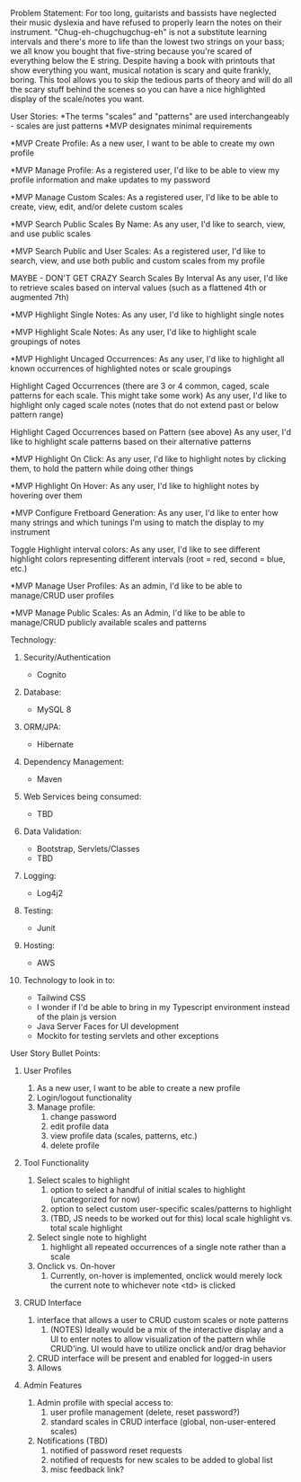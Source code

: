 Problem Statement:
For too long, guitarists and bassists have neglected their music dyslexia and have
refused to properly learn the notes on their instrument. "Chug-eh-chugchugchug-eh" is not
a substitute learning intervals and there's more to life than the lowest two strings on your bass; we all know
you bought that five-string because you're scared of everything below the E string. Despite having a book with printouts
that show everything you want, musical notation is scary and quite frankly, boring. This tool allows you to skip the tedious
parts of theory and will do all the scary stuff behind the scenes so you can have a nice
highlighted display of the scale/notes you want.


User Stories:
*The terms "scales" and "patterns" are used interchangeably - scales are just patterns
*MVP designates minimal requirements

*MVP Create Profile:
As a new user, I want to be able to create my own profile

*MVP Manage Profile:
As a registered user, I'd like to be able to view my profile information and make updates to my password

*MVP Manage Custom Scales:
As a registered user, I'd like to be able to create, view, edit, and/or delete custom scales

*MVP Search Public Scales By Name:
As any user, I'd like to search, view, and use public scales

*MVP Search Public and User Scales:
As a registered user, I'd like to search, view, and use both public and custom scales from my profile

MAYBE - DON'T GET CRAZY
Search Scales By Interval
As any user, I'd like to retrieve scales based on interval values (such as a flattened 4th or augmented 7th)

*MVP Highlight Single Notes:
As any user, I'd like to highlight single notes

*MVP Highlight Scale Notes:
As any user, I'd like to highlight scale groupings of notes

*MVP Highlight Uncaged Occurrences:
As any user, I'd like to highlight all known occurrences of highlighted notes or scale groupings

Highlight Caged Occurrences (there are 3 or 4 common, caged, scale patterns for each scale. This might take some work)
As any user, I'd like to highlight only caged scale notes (notes that do not extend past or below pattern range)

Highlight Caged Occurrences based on Pattern (see above)
As any user, I'd like to highlight scale patterns based on their alternative patterns

*MVP Highlight On Click:
As any user, I'd like to highlight notes by clicking them, to hold the pattern while doing other things

*MVP Highlight On Hover:
As any user, I'd like to highlight notes by hovering over them

*MVP Configure Fretboard Generation:
As any user, I'd like to enter how many strings and which tunings I'm using to match the display to my instrument

Toggle Highlight interval colors:
As any user, I'd like to see different highlight colors representing different intervals (root = red, second = blue, etc.)


*MVP Manage User Profiles:
As an admin, I'd like to be able to manage/CRUD user profiles

*MVP Manage Public Scales:
As an Admin, I'd like to be able to manage/CRUD publicly available scales and patterns


Technology:
1. Security/Authentication
    - Cognito

2. Database:
    - MySQL 8

3. ORM/JPA:
    - Hibernate

4. Dependency Management:
    - Maven

5. Web Services being consumed:
    - TBD

6. Data Validation:
    - Bootstrap, Servlets/Classes
    - TBD

7. Logging:
    - Log4j2

8. Testing:
    - Junit

9. Hosting:
    - AWS

10. Technology to look in to:
    - Tailwind CSS
    - I wonder if I'd be able to bring in my Typescript environment instead of the plain js version
    - Java Server Faces for UI development
    - Mockito for testing servlets and other exceptions











    
User Story Bullet Points:
1. User Profiles
    1. As a new user, I want to be able to create a new profile
    2. Login/logout functionality
    3. Manage profile:
        1. change password
        2. edit profile data
        3. view profile data (scales, patterns, etc.)
        4. delete profile

2. Tool Functionality
    1. Select scales to highlight
        1. option to select a handful of initial scales to highlight (uncategorized for now)
        2. option to select custom user-specific scales/patterns to highlight
        3. (TBD, JS needs to be worked out for this) local scale highlight vs. total scale highlight
    2. Select single note to highlight
        1. highlight all repeated occurrences of a single note rather than a scale
    3. Onclick vs. On-hover
        1. Currently, on-hover is implemented, onclick would merely lock the current note to whichever note \<td> is clicked

3. CRUD Interface
    1. interface that allows a user to CRUD custom scales or note patterns
        1. (NOTES) Ideally would be a mix of the interactive display and a UI to enter notes to allow
           visualization of the pattern while CRUD'ing. UI would have to utilize onclick and/or drag behavior
    2. CRUD interface will be present and enabled for logged-in users
    3. Allows

4. Admin Features
    1. Admin profile with special access to:
        1. user profile management (delete, reset password?)
        2. standard scales in CRUD interface (global, non-user-entered scales)
    2. Notifications (TBD)
        1. notified of password reset requests
        2. notified of requests for new scales to be added to global list
        3. misc feedback link?